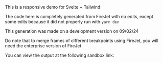 This is a responsive demo for Svelte + Tailwind

The code here is completely generated from FireJet with no edits, except some edits because it did not properly run with `yarn dev`

This generation was made on a development version on 09/02/24

Do note that to merge frames of different breakpoints using FireJet, you will need the enterprise version of FireJet

You can view the output at the following sandbox link:
